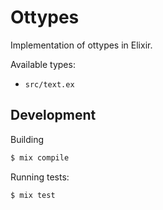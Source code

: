 # Ottypes

Implementation of ottypes in Elixir.


Available types:

* `src/text.ex`



## Development

Building

```bash
$ mix compile
```

Running tests:

```bash
$ mix test
```
